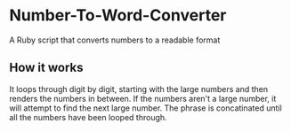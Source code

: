 # Number-To-Word-Converter
A Ruby script that converts numbers to a readable format

## How it works
It loops through digit by digit, starting with the large numbers and then renders the numbers in between. 
If the numbers aren't a large number, it will attempt to find the next large number. The phrase is concatinated until all the numbers have been looped through.
